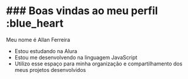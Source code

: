 # ### Boas vindas ao meu perfil :blue_heart
Meu nome é Allan Ferreira
- Estou estudando na Alura
- Estou me desenvolvendo na linguagem JavaScript
- Utilizo esse espaço para minha organização e compartilhamento dos meus projetos desenvolvidos
